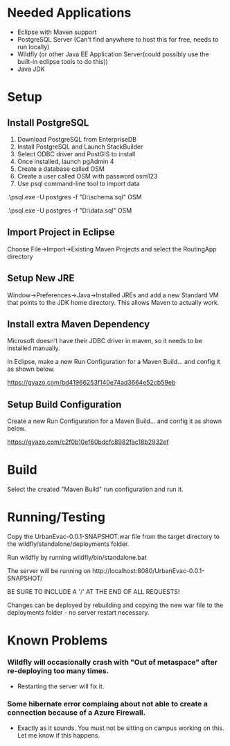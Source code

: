 # Needed Applications
* Eclipse with Maven support
* PostgreSQL Server (Can't find anywhere to host this for free, needs to run locally)
* Wildfly (or other Java EE Application Server(could possibly use the built-in eclipse tools to do this))
* Java JDK

# Setup
## Install PostgreSQL
1. Download PostgreSQL from EnterpriseDB
2. Install PostgreSQL and Launch StackBuilder
3. Select ODBC driver and PostGIS to install
4. Once installed, launch pgAdmin 4
5. Create a database called OSM
6. Create a user called OSM with password osm123
7. Use psql command-line tool to import data

.\psql.exe -U postgres -f "D:\schema.sql" OSM

.\psql.exe -U postgres -f "D:\data.sql" OSM

## Import Project in Eclipse
Choose File->Import->Existing Maven Projects and select the RoutingApp directory

## Setup New JRE
Window->Preferences->Java->Installed JREs and add a new Standard VM that points to the JDK home directory.
This allows Maven to actually work.

## Install extra Maven Dependency
Microsoft doesn't have their JDBC driver in maven, so it needs to be installed manually.

In Eclipse, make a new Run Configuration for a Maven Build... and config it as shown below.

https://gyazo.com/bd41966253f140e74ad3664e52cb59eb

## Setup Build Configuration
Create a new Run Configuration for a Maven Build... and config it as shown below.

https://gyazo.com/c2f0b10ef60bdcfc8982fac18b2932ef

# Build
Select the created "Maven Build" run configuration and run it.

# Running/Testing
Copy the UrbanEvac-0.0.1-SNAPSHOT.war file from the target directory to the wildfly/standalone/deployments folder.

Run wildfly by running wildfly/bin/standalone.bat

The server will be running on http://localhost:8080/UrbanEvac-0.0.1-SNAPSHOT/

BE SURE TO INCLUDE A '/' AT THE END OF ALL REQUESTS!

Changes can be deployed by rebuilding and copying the new war file to the deployments folder - no server restart necessary.

# Known Problems

### Wildfly will occasionally crash with "Out of metaspace" after re-deploying too many times. 
* Restarting the server will fix it.

### Some hibernate error complaing about not able to create a connection because of a Azure Firewall.
* Exactly as it sounds. You must not be sitting on campus working on this. Let me know if this happens.
